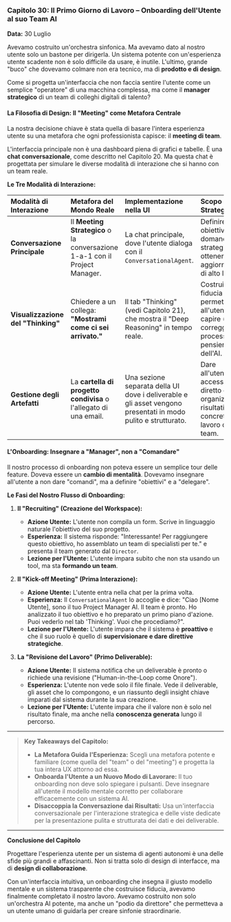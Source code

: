 ### **Capitolo 30: Il Primo Giorno di Lavoro – Onboarding dell'Utente al suo Team AI**

**Data:** 30 Luglio

Avevamo costruito un'orchestra sinfonica. Ma avevamo dato al nostro utente solo un bastone per dirigerla. Un sistema potente con un'esperienza utente scadente non è solo difficile da usare, è inutile. L'ultimo, grande "buco" che dovevamo colmare non era tecnico, ma di **prodotto e di design**.

Come si progetta un'interfaccia che non faccia sentire l'utente come un semplice "operatore" di una macchina complessa, ma come il **manager strategico** di un team di colleghi digitali di talento?

#### **La Filosofia di Design: Il "Meeting" come Metafora Centrale**

La nostra decisione chiave è stata quella di basare l'intera esperienza utente su una metafora che ogni professionista capisce: il **meeting di team**.

L'interfaccia principale non è una dashboard piena di grafici e tabelle. È una **chat conversazionale**, come descritto nel Capitolo 20. Ma questa chat è progettata per simulare le diverse modalità di interazione che si hanno con un team reale.

**Le Tre Modalità di Interazione:**

| Modalità di Interazione | Metafora del Mondo Reale | Implementazione nella UI | Scopo Strategico |
| :--- | :--- | :--- | :--- |
| **Conversazione Principale** | Il **Meeting Strategico** o la conversazione 1-a-1 con il Project Manager. | La chat principale, dove l'utente dialoga con il `ConversationalAgent`. | Definire obiettivi, fare domande strategiche, ottenere aggiornamenti di alto livello. |
| **Visualizzazione del "Thinking"** | Chiedere a un collega: **"Mostrami come ci sei arrivato."** | Il tab "Thinking" (vedi Capitolo 21), che mostra il "Deep Reasoning" in tempo reale. | Costruire fiducia e permettere all'utente di capire (e correggere) il processo di pensiero dell'AI. |
| **Gestione degli Artefatti** | La **cartella di progetto condivisa** o l'allegato di una email. | Una sezione separata della UI dove i deliverable e gli asset vengono presentati in modo pulito e strutturato. | Dare all'utente un accesso diretto e organizzato ai risultati concreti del lavoro del team. |

#### **L'Onboarding: Insegnare a "Manager", non a "Comandare"**

Il nostro processo di onboarding non poteva essere un semplice tour delle feature. Doveva essere un **cambio di mentalità**. Dovevamo insegnare all'utente a non dare "comandi", ma a definire "obiettivi" e a "delegare".

**Le Fasi del Nostro Flusso di Onboarding:**

1.  **Il "Recruiting" (Creazione del Workspace):**
    *   **Azione Utente:** L'utente non compila un form. Scrive in linguaggio naturale l'obiettivo del suo progetto.
    *   **Esperienza:** Il sistema risponde: "Interessante! Per raggiungere questo obiettivo, ho assemblato un team di specialisti per te." e presenta il team generato dal `Director`.
    *   **Lezione per l'Utente:** L'utente impara subito che non sta usando un tool, ma sta **formando un team**.

2.  **Il "Kick-off Meeting" (Prima Interazione):**
    *   **Azione Utente:** L'utente entra nella chat per la prima volta.
    *   **Esperienza:** Il `ConversationalAgent` lo accoglie e dice: "Ciao [Nome Utente], sono il tuo Project Manager AI. Il team è pronto. Ho analizzato il tuo obiettivo e ho preparato un primo piano d'azione. Puoi vederlo nel tab 'Thinking'. Vuoi che procediamo?".
    *   **Lezione per l'Utente:** L'utente impara che il sistema è **proattivo** e che il suo ruolo è quello di **supervisionare e dare direttive strategiche**.

3.  **La "Revisione del Lavoro" (Primo Deliverable):**
    *   **Azione Utente:** Il sistema notifica che un deliverable è pronto o richiede una revisione ("Human-in-the-Loop come Onore").
    *   **Esperienza:** L'utente non vede solo il file finale. Vede il deliverable, gli asset che lo compongono, e un riassunto degli insight chiave imparati dal sistema durante la sua creazione.
    *   **Lezione per l'Utente:** L'utente impara che il valore non è solo nel risultato finale, ma anche nella **conoscenza generata** lungo il percorso.

---
> **Key Takeaways del Capitolo:**
>
> *   **La Metafora Guida l'Esperienza:** Scegli una metafora potente e familiare (come quella del "team" o del "meeting") e progetta la tua intera UX attorno ad essa.
> *   **Onboarda l'Utente a un Nuovo Modo di Lavorare:** Il tuo onboarding non deve solo spiegare i pulsanti. Deve insegnare all'utente il modello mentale corretto per collaborare efficacemente con un sistema AI.
> *   **Disaccoppia la Conversazione dai Risultati:** Usa un'interfaccia conversazionale per l'interazione strategica e delle viste dedicate per la presentazione pulita e strutturata dei dati e dei deliverable.
---

**Conclusione del Capitolo**

Progettare l'esperienza utente per un sistema di agenti autonomi è una delle sfide più grandi e affascinanti. Non si tratta solo di design di interfacce, ma di **design di collaborazione**.

Con un'interfaccia intuitiva, un onboarding che insegna il giusto modello mentale e un sistema trasparente che costruisce fiducia, avevamo finalmente completato il nostro lavoro. Avevamo costruito non solo un'orchestra AI potente, ma anche un "podio da direttore" che permetteva a un utente umano di guidarla per creare sinfonie straordinarie.